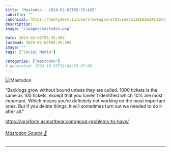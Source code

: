 ```yaml
---
title: "Mastodon - 2024-02-02T05:35:49Z"
subtitle: ""
canonical: https://hachyderm.io/users/mweagle/statuses/111860262493154389
description:
image: "/images/mastodon.png"

date: 2024-02-02T05:35:49Z
lastmod: 2024-02-02T05:35:49Z
image: ""
tags: ["Social Media"]

categories: ["mastodon"]
# generated: 2024-10-23T18:04:53-07:00
---
```

![Mastodon](/images/mastodon.png)

<p>“Backlogs grow without bound unless they are culled. 1000 tickets is the same as 100 tickets, except that you haven’t identified which 10% are most important. Which means you’re definitely not working on the most important ones. But if you delete things, it will sometimes turn out we needed to do it after all.”</p><p><a href="https://longform.asmartbear.com/good-problems-to-have/" target="_blank" rel="nofollow noopener noreferrer" translate="no"><span class="invisible">https://</span><span class="ellipsis">longform.asmartbear.com/good-p</span><span class="invisible">roblems-to-have/</span></a></p>


###### [Mastodon Source 🐘](https://hachyderm.io/@mweagle/111860262493154389)

___
